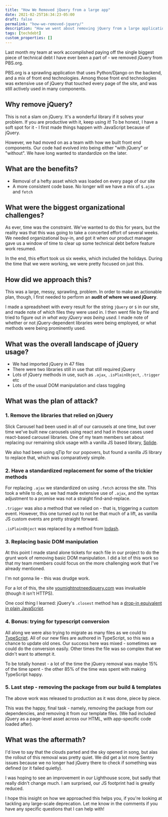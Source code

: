 ```yaml
---
title: "How We Removed jQuery from a large app"
date: 2021-02-25T16:34:23-05:00
draft: false
permalink: "how-we-removed-jquery/"
description: "How we went about removing jQuery from a large application that had depended on it for many years."
tags: [techdebt]
custom_properties: []
---
```


Last month my team at work accomplished paying off the single biggest piece of technical debt I have ever been a part of - we removed jQuery from PBS.org.

PBS.org is a sprawling application that uses Python/Django on the backend, and a mix of front end technologies. Among those front end technologies was extensive use of jQuery that touched every page of the site, and was still actively used in many components.

## Why remove jQuery?

This is not a slam on jQuery. It's a wonderful library if it solves your problem. If you are productive with it, keep using it! To be honest, I have a soft spot for it - I first made things happen with JavaScript because of jQuery.

However, we had moved on as a team with how we built front end components. Our code had evolved into being either "with jQuery" or "without". We have long wanted to standardize on the later.

## What are the benefits?

- Removal of a hefty asset which was loaded on every page of our site
- A more consistent code base. No longer will we have a mix of `$.ajax` and `fetch`

## What were the biggest organizational challenges?

As ever, time was the constraint. We've wanted to do this for years, but the reality was that this was going to take a concerted effort of several weeks. We needed organizational buy-in, and got it when our product manager gave us a window of time to clear up some technical debt before feature work resumed.

In the end, this effort took us six weeks, which included the holidays. During the time that we were working, we were pretty focused on just this.

## How did we approach this?

This was a large, messy, sprawling, problem. In order to make an actionable plan, though, I first needed to perform an **audit of where we used jQuery**.

I made a spreadsheet with every result for the string `jQuery` or `$` in our site, and made note of which files they were used in. I then went file by file and tried to figure out _in what way jQuery was being used_. I made note of whether or not jQuery-dependent libraries were being employed, or what methods were being prominently used.

## What was the overall landscape of jQuery usage?

- We had imported jQuery in 47 files
- There were two libraries still in use that still required jQuery
- Lots of jQuery methods in use, such as `.ajax`, `.isPlainObject`, `.trigger` etc
- Lots of the usual DOM manipulation and class toggling

## What was the plan of attack?

### 1. Remove the libraries that relied on jQuery

Slick Carousel had been used in all of our carousels at one time, but over time we've built new carousels using react and had in those cases used react-based carousel libraries. One of my team members set about replacing our remaining slick usage with a vanilla JS based library, [Splide](https://splidejs.com/).

We also had been using qTip for our popovers, but found a vanilla JS library to replace that, which was comparatively simple.

### 2. Have a standardized replacement for some of the trickier methods

For replacing `.ajax` we standardized on using `.fetch` across the site. This took a while to do, as we had made extensive use of `.ajax`, and the syntax adjustment to a promise was not a straight find-and-replace.

`.trigger` was also a method that we relied on - that is, triggering a custom event. However, this one turned out to not be that much of a lift, as vanilla JS custom events are pretty straight forward.

`.isPlainObject` was replaced by a method from [lodash](https://lodash.com/docs/4.17.15#isPlainObject).

### 3. Replacing basic DOM manipulation

At this point I made stand alone tickets for each file in our project to do the grunt work of removing basic DOM manipulation. I did a lot of this work so that my team members could focus on the more challenging work that I've already mentioned.

I'm not gonna lie - this was drudge work.

For a lot of this, the site [youmightnotneedjquery.com](http://youmightnotneedjquery.com/) was invaluable (though it isn't HTTPS).

One cool thing I learned: jQuery's `.closest` method has a [drop-in equivalent in plain JavaScript](https://developer.mozilla.org/en-US/docs/Web/API/Element/closest).
### 4. Bonus: trying for typescript conversion

All along we were also trying to migrate as many files as we could to [TypeScript](https://www.typescriptlang.org/). All of our new files are authored in TypeScript, so this was a chance to update old ones. Our success here was mixed - sometimes we could do the conversion easily. Other times the file was so complex that we didn't want to attempt it.

To be totally honest - a lot of the time the jQuery removal was maybe 15% of the time spent - the other 85% of the time was spent with making TypeScript happy.

### 5. Last step - removing the package from our build & templates

The above work was released to production as it was done, piece by piece.

This was the happy, final task - namely, removing the package from our dependencies, and removing it from our template files. (We had included jQuery as a page-level asset across our HTML, with app-specific code loaded after).

## What was the aftermath?

I'd love to say that the clouds parted and the sky opened in song, but alas the rollout of this removal was pretty quiet. We did get a lot more Sentry issues because we no longer had jQuery there to check if something was defined (or it failed quietly).

I was hoping to see an improvement in our Lighthouse score, but sadly that really didn't change much. I am surprised, our JS footprint had is greatly reduced.

I hope this insight on how we approached this helps you, if you're looking at tackling any large-scale deprecation. Let me know in the comments if you have any specific questions that I can help with!
